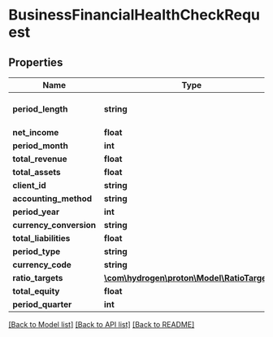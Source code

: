 # BusinessFinancialHealthCheckRequest

## Properties
Name | Type | Description | Notes
------------ | ------------- | ------------- | -------------
**period_length** | **string** |  | [optional] [default to 'quarterly']
**net_income** | **float** |  | [optional] 
**period_month** | **int** |  | [optional] 
**total_revenue** | **float** |  | [optional] 
**total_assets** | **float** |  | [optional] 
**client_id** | **string** |  | [optional] 
**accounting_method** | **string** |  | [optional] 
**period_year** | **int** |  | [optional] 
**currency_conversion** | **string** |  | [optional] 
**total_liabilities** | **float** |  | [optional] 
**period_type** | **string** |  | [optional] 
**currency_code** | **string** |  | [optional] 
**ratio_targets** | [**\com\hydrogen\proton\Model\RatioTargets1**](RatioTargets1.md) |  | [optional] 
**total_equity** | **float** |  | [optional] 
**period_quarter** | **int** |  | [optional] 

[[Back to Model list]](../README.md#documentation-for-models) [[Back to API list]](../README.md#documentation-for-api-endpoints) [[Back to README]](../README.md)


